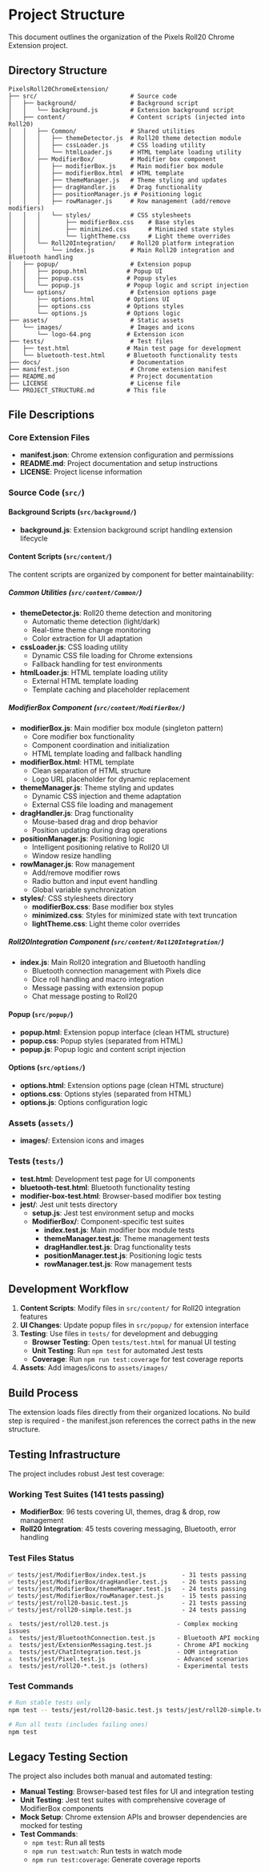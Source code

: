 # Project Structure

This document outlines the organization of the Pixels Roll20 Chrome Extension project.

## Directory Structure

```
PixelsRoll20ChromeExtension/
├── src/                          # Source code
│   ├── background/               # Background script
│   │   └── background.js         # Extension background script
│   ├── content/                  # Content scripts (injected into Roll20)
│   │   ├── Common/               # Shared utilities
│   │   │   ├── themeDetector.js  # Roll20 theme detection module
│   │   │   ├── cssLoader.js      # CSS loading utility
│   │   │   └── htmlLoader.js     # HTML template loading utility
│   │   ├── ModifierBox/          # Modifier box component
│   │   │   ├── modifierBox.js    # Main modifier box module
│   │   │   ├── modifierBox.html  # HTML template
│   │   │   ├── themeManager.js   # Theme styling and updates
│   │   │   ├── dragHandler.js    # Drag functionality
│   │   │   ├── positionManager.js # Positioning logic
│   │   │   ├── rowManager.js     # Row management (add/remove modifiers)
│   │   │   └── styles/           # CSS stylesheets
│   │   │       ├── modifierBox.css    # Base styles
│   │   │       ├── minimized.css      # Minimized state styles
│   │   │       └── lightTheme.css     # Light theme overrides
│   │   └── Roll20Integration/    # Roll20 platform integration
│   │       └── index.js          # Main Roll20 integration and Bluetooth handling
│   ├── popup/                    # Extension popup
│   │   ├── popup.html           # Popup UI
│   │   ├── popup.css            # Popup styles
│   │   └── popup.js             # Popup logic and script injection
│   └── options/                  # Extension options page
│       ├── options.html         # Options UI
│       ├── options.css          # Options styles
│       └── options.js           # Options logic
├── assets/                       # Static assets
│   └── images/                   # Images and icons
│       └── logo-64.png          # Extension icon
├── tests/                        # Test files
│   ├── test.html                # Main test page for development
│   └── bluetooth-test.html      # Bluetooth functionality tests
├── docs/                         # Documentation
├── manifest.json                 # Chrome extension manifest
├── README.md                     # Project documentation
├── LICENSE                       # License file
└── PROJECT_STRUCTURE.md         # This file
```

## File Descriptions

### Core Extension Files

- **manifest.json**: Chrome extension configuration and permissions
- **README.md**: Project documentation and setup instructions
- **LICENSE**: Project license information

### Source Code (`src/`)

#### Background Scripts (`src/background/`)
- **background.js**: Extension background script handling extension lifecycle

#### Content Scripts (`src/content/`)

The content scripts are organized by component for better maintainability:

##### Common Utilities (`src/content/Common/`)
- **themeDetector.js**: Roll20 theme detection and monitoring
  - Automatic theme detection (light/dark)
  - Real-time theme change monitoring
  - Color extraction for UI adaptation
- **cssLoader.js**: CSS loading utility
  - Dynamic CSS file loading for Chrome extensions
  - Fallback handling for test environments
- **htmlLoader.js**: HTML template loading utility
  - External HTML template loading
  - Template caching and placeholder replacement

##### ModifierBox Component (`src/content/ModifierBox/`)
- **modifierBox.js**: Main modifier box module (singleton pattern)
  - Core modifier box functionality
  - Component coordination and initialization
  - HTML template loading and fallback handling
- **modifierBox.html**: HTML template
  - Clean separation of HTML structure
  - Logo URL placeholder for dynamic replacement
- **themeManager.js**: Theme styling and updates
  - Dynamic CSS injection and theme adaptation
  - External CSS file loading and management
- **dragHandler.js**: Drag functionality
  - Mouse-based drag and drop behavior
  - Position updating during drag operations
- **positionManager.js**: Positioning logic
  - Intelligent positioning relative to Roll20 UI
  - Window resize handling
- **rowManager.js**: Row management
  - Add/remove modifier rows
  - Radio button and input event handling
  - Global variable synchronization
- **styles/**: CSS stylesheets directory
  - **modifierBox.css**: Base modifier box styles
  - **minimized.css**: Styles for minimized state with text truncation
  - **lightTheme.css**: Light theme color overrides

##### Roll20Integration Component (`src/content/Roll20Integration/`)
- **index.js**: Main Roll20 integration and Bluetooth handling
  - Bluetooth connection management with Pixels dice
  - Dice roll handling and macro integration
  - Message passing with extension popup
  - Chat message posting to Roll20

#### Popup (`src/popup/`)
- **popup.html**: Extension popup interface (clean HTML structure)
- **popup.css**: Popup styles (separated from HTML)
- **popup.js**: Popup logic and content script injection

#### Options (`src/options/`)
- **options.html**: Extension options page (clean HTML structure)
- **options.css**: Options styles (separated from HTML)
- **options.js**: Options configuration logic

### Assets (`assets/`)
- **images/**: Extension icons and images

### Tests (`tests/`)
- **test.html**: Development test page for UI components
- **bluetooth-test.html**: Bluetooth functionality testing
- **modifier-box-test.html**: Browser-based modifier box testing
- **jest/**: Jest unit tests directory
  - **setup.js**: Jest test environment setup and mocks
  - **ModifierBox/**: Component-specific test suites
    - **index.test.js**: Main modifier box module tests
    - **themeManager.test.js**: Theme management tests
    - **dragHandler.test.js**: Drag functionality tests
    - **positionManager.test.js**: Positioning logic tests
    - **rowManager.test.js**: Row management tests

## Development Workflow

1. **Content Scripts**: Modify files in `src/content/` for Roll20 integration features
2. **UI Changes**: Update popup files in `src/popup/` for extension interface
3. **Testing**: Use files in `tests/` for development and debugging
   - **Browser Testing**: Open `tests/test.html` for manual UI testing
   - **Unit Testing**: Run `npm test` for automated Jest tests
   - **Coverage**: Run `npm run test:coverage` for test coverage reports
4. **Assets**: Add images/icons to `assets/images/`

## Build Process

The extension loads files directly from their organized locations. No build step is required - the manifest.json references the correct paths in the new structure.

## Testing Infrastructure

The project includes robust Jest test coverage:

### Working Test Suites (141 tests passing)
- **ModifierBox**: 96 tests covering UI, themes, drag & drop, row management
- **Roll20 Integration**: 45 tests covering messaging, Bluetooth, error handling

### Test Files Status
```
✅ tests/jest/ModifierBox/index.test.js          - 31 tests passing
✅ tests/jest/ModifierBox/dragHandler.test.js    - 26 tests passing  
✅ tests/jest/ModifierBox/themeManager.test.js   - 24 tests passing
✅ tests/jest/ModifierBox/rowManager.test.js     - 15 tests passing
✅ tests/jest/roll20-basic.test.js               - 21 tests passing
✅ tests/jest/roll20-simple.test.js              - 24 tests passing

⚠️  tests/jest/roll20.test.js                   - Complex mocking issues
⚠️  tests/jest/BluetoothConnection.test.js      - Bluetooth API mocking
⚠️  tests/jest/ExtensionMessaging.test.js       - Chrome API mocking
⚠️  tests/jest/ChatIntegration.test.js          - DOM integration
⚠️  tests/jest/Pixel.test.js                    - Advanced scenarios
⚠️  tests/jest/roll20-*.test.js (others)        - Experimental tests
```

### Test Commands
```bash
# Run stable tests only
npm test -- tests/jest/roll20-basic.test.js tests/jest/roll20-simple.test.js tests/jest/ModifierBox/

# Run all tests (includes failing ones)
npm test
```

## Legacy Testing Section

The project also includes both manual and automated testing:

- **Manual Testing**: Browser-based test files for UI and integration testing
- **Unit Testing**: Jest test suites with comprehensive coverage of ModifierBox components
- **Mock Setup**: Chrome extension APIs and browser dependencies are mocked for testing
- **Test Commands**:
  - `npm test`: Run all tests
  - `npm run test:watch`: Run tests in watch mode
  - `npm run test:coverage`: Generate coverage reports
